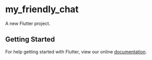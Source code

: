 # my_friendly_chat

A new Flutter project.

## Getting Started

For help getting started with Flutter, view our online
[documentation](http://flutter.io/).
